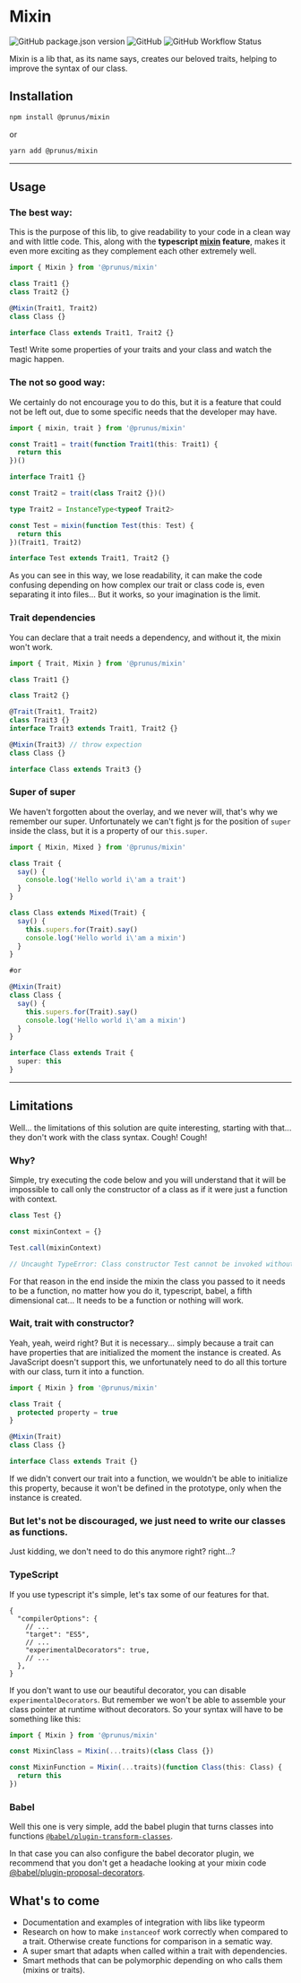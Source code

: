 # Mixin

![GitHub package.json version](https://img.shields.io/github/package-json/v/prunus/mixin?style=for-the-badge)
![GitHub](https://img.shields.io/github/license/prunus/mixin?style=for-the-badge)
![GitHub Workflow Status](https://img.shields.io/github/workflow/status/prunus/mixin/CI?label=CI&style=for-the-badge)

Mixin is a lib that, as its name says, creates our beloved traits, helping to improve the syntax of our class.

## Installation

```sh
npm install @prunus/mixin
```

or

```sh
yarn add @prunus/mixin
```

---

## Usage

### **The best way:**

This is the purpose of this lib, to give readability to your code in a clean way and with little code. This, along with the __typescript [mixin](https://www.typescriptlang.org/docs/handbook/mixins.html) feature__, makes it even more exciting as they complement each other extremely well.

```ts
import { Mixin } from '@prunus/mixin'

class Trait1 {}
class Trait2 {}

@Mixin(Trait1, Trait2)
class Class {}

interface Class extends Trait1, Trait2 {}
```

Test! Write some properties of your traits and your class and watch the magic happen.

### **The not so good way:**

We certainly do not encourage you to do this, but it is a feature that could not be left out, due to some specific needs that the developer may have.

```ts
import { mixin, trait } from '@prunus/mixin'

const Trait1 = trait(function Trait1(this: Trait1) {
  return this
})()

interface Trait1 {}

const Trait2 = trait(class Trait2 {})()

type Trait2 = InstanceType<typeof Trait2>

const Test = mixin(function Test(this: Test) {
  return this
})(Trait1, Trait2)

interface Test extends Trait1, Trait2 {}
```

As you can see in this way, we lose readability, it can make the code confusing depending on how complex our trait or class code is, even separating it into files... But it works, so your imagination is the limit.

### **Trait dependencies**
You can declare that a trait needs a dependency, and without it, the mixin won't work.

```ts
import { Trait, Mixin } from '@prunus/mixin'

class Trait1 {}

class Trait2 {}

@Trait(Trait1, Trait2)
class Trait3 {}
interface Trait3 extends Trait1, Trait2 {}

@Mixin(Trait3) // throw expection
class Class {}

interface Class extends Trait3 {}
```

### Super of super

We haven't forgotten about the overlay, and we never will, that's why we remember our super. Unfortunately we can't fight js for the position of `super` inside the class, but it is a property of our `this.super`.

```ts
import { Mixin, Mixed } from '@prunus/mixin'

class Trait {
  say() {
    console.log('Hello world i\'am a trait')
  }
}

class Class extends Mixed(Trait) {
  say() {
    this.supers.for(Trait).say()
    console.log('Hello world i\'am a mixin')
  }
}

#or

@Mixin(Trait)
class Class {
  say() {
    this.supers.for(Trait).say()
    console.log('Hello world i\'am a mixin')
  }
}

interface Class extends Trait {
  super: this
}

```
---

## Limitations

Well... the limitations of this solution are quite interesting, starting with that... they don't work with the class syntax. Cough! Cough!

### Why?

Simple, try executing the code below and you will understand that it will be impossible to call only the constructor of a class as if it were just a function with context.

```js
class Test {}

const mixinContext = {}

Test.call(mixinContext)

// Uncaught TypeError: Class constructor Test cannot be invoked without 'new'
```

For that reason in the end inside the mixin the class you passed to it needs to be a function, no matter how you do it, typescript, babel, a fifth dimensional cat... It needs to be a function or nothing will work.

### Wait, trait with constructor?

Yeah, yeah, weird right? But it is necessary... simply because a trait can have properties that are initialized the moment the instance is created. As JavaScript doesn't support this, we unfortunately need to do all this torture with our class, turn it into a function.

```ts
import { Mixin } from '@prunus/mixin'

class Trait {
  protected property = true
}

@Mixin(Trait)
class Class {}

interface Class extends Trait {}
```

If we didn't convert our trait into a function, we wouldn't be able to initialize this property, because it won't be defined in the prototype, only when the instance is created.

### But let's not be discouraged, we just need to write our classes as functions.

Just kidding, we don't need to do this anymore right? right...?

### **TypeScript**
If you use typescript it's simple, let's tax some of our features for that.

```jsonc
{
  "compilerOptions": {
    // ...
    "target": "ES5",
    // ...
    "experimentalDecorators": true,
    // ...
  },
}
```

If you don't want to use our beautiful decorator, you can disable `experimentalDecorators`. But remember we won't be able to assemble your class pointer at runtime without decorators. So your syntax will have to be something like this:

```ts
import { Mixin } from '@prunus/mixin'

const MixinClass = Mixin(...traits)(class Class {})

const MixinFunction = Mixin(...traits)(function Class(this: Class) {
  return this
})
```

### **Babel**

Well this one is very simple, add the babel plugin that turns classes into functions [`@babel/plugin-transform-classes`](https://babeljs.io/docs/en/babel-plugin-transform-classes).

In that case you can also configure the babel decorator plugin, we recommend that you don't get a headache looking at your mixin code [@babel/plugin-proposal-decorators](https://babeljs.io/docs/en/babel-plugin-proposal-decorators).

## What's to come

- Documentation and examples of integration with libs like typeorm
- Research on how to make `instanceof` work correctly when compared to a trait. Otherwise create functions for comparison in a sematic way.
- A super smart that adapts when called within a trait with dependencies.
- Smart methods that can be polymorphic depending on who calls them (mixins or traits).
